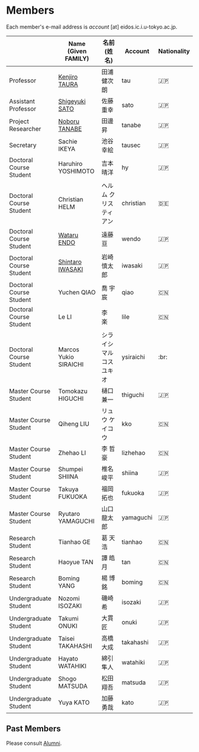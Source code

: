 # Members

Each member's e-mail address is _account_ [at] eidos.ic.i.u-tokyo.ac.jp.

||Name (Given FAMILY)|名前 (姓 名)|Account|Nationality|
|---|---|---|---|---|
|Professor|[Kenjiro TAURA](https://www.eidos.ic.i.u-tokyo.ac.jp/~tau/) |田浦 健次朗|tau|:jp:|
|Assistant Professor|[Shigeyuki SATO](https://www.eidos.ic.i.u-tokyo.ac.jp/~sato/) |佐藤 重幸|sato|:jp:|
|Project Researcher|[Noboru TANABE](https://www.linkedin.com/in/noboru-tanabe-8014846a/)|田邊 昇|tanabe|:jp:|
|Secretary|Sachie IKEYA|池谷 幸絵|tausec|:jp:|
|Doctoral Course Student|Haruhiro YOSHIMOTO|吉本 晴洋|hy|:jp:|
|Doctoral Course Student|Christian HELM|ヘルム クリスティアン |christian|:de:|
|Doctoral Course Student|[Wataru ENDO](https://endowataru.github.io/) |遠藤 亘|wendo|:jp:|
|Doctoral Course Student|[Shintaro IWASAKI](https://www.eidos.ic.i.u-tokyo.ac.jp/~iwasaki/index.htm) |岩崎 慎太郎|iwasaki|:jp:|
|Doctoral Course Student|Yuchen QIAO|喬 宇宸 |qiao|:cn:|
|Doctoral Course Student|Le LI |李　楽 |lile|:cn:|
|Doctoral Course Student|Marcos Yukio SIRAICHI|シライシ マルコス ユキオ|ysiraichi|:br:|
|Master Course Student|Tomokazu HIGUCHI|樋口 兼一|thiguchi|:jp:|
|Master Course Student|Qiheng LIU|リュウ ケイコウ |kko|:cn:|
|Master Course Student|Zhehao LI|李 哲豪 |lizhehao|:cn:|
|Master Course Student|Shumpei SHIINA|椎名 峻平 |shiina|:jp:|
|Master Course Student|Takuya FUKUOKA|福岡 拓也 |fukuoka |:jp:|
|Master Course Student|Ryutaro YAMAGUCHI|山口 龍太郎|yamaguchi|:jp:|
|Research Student|Tianhao GE|葛 天浩|tianhao|:cn:|
|Research Student|Haoyue TAN|譚 皓月|tan|:cn:|
|Research Student|Boming YANG|楊 博銘|boming|:cn:|
|Undergraduate Student|Nozomi ISOZAKI|磯崎 希 |isozaki |:jp:|
|Undergraduate Student|Takumi ONUKI|大貫 匠 |onuki |:jp:|
|Undergraduate Student|Taisei TAKAHASHI|高橋 大成 |takahashi|:jp:|
|Undergraduate Student|Hayato WATAHIKI|綿引 隼人 |watahiki|:jp:|
|Undergraduate Student|Shogo MATSUDA|松田 翔吾 |matsuda|:jp:|
|Undergraduate Student|Yuya KATO|加藤 勇哉 |kato|:jp:|

## Past Members

Please consult [Alumni](alumni.md).
